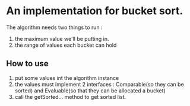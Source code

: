 # An implementation for bucket sort.

The algorithm needs two things to run : 

1. the maximum value we'll be putting in.
2. the range of values each bucket can hold

## How to use

1. put some values int the algorithm instance
2. the values must implement 2 interfaces : Comparable(so they can be sorted) and Evaluable(so that they can be allocated a bucket)
3. call the getSorted... method to get sorted list.
